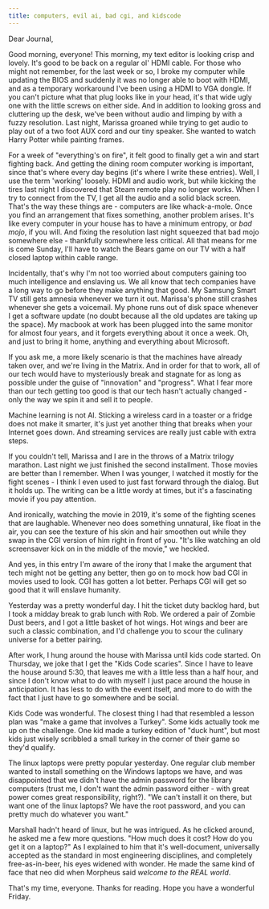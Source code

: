 ```yaml
---
title: computers, evil ai, bad cgi, and kidscode
---
```


Dear Journal,

Good morning, everyone! This morning, my text editor is looking crisp
and lovely. It's good to be back on a regular ol' HDMI cable. For those
who might not remember, for the last week or so, I broke my computer
while updating the BIOS and suddenly it was no longer able to boot with
HDMI, and as a temporary workaround I've been using a HDMI to VGA
dongle. If you can't picture what that plug looks like in your head,
it's that wide ugly one with the little screws on either side. And in
addition to looking gross and cluttering up the desk, we've been without
audio and limping by with a fuzzy resolution. Last night, Marissa
groaned while trying to get audio to play out of a two foot AUX cord and
our tiny speaker. She wanted to watch Harry Potter while painting
frames.

For a week of "everything's on fire", it felt good to finally get a win
and start fighting back. And getting the dining room computer working is
important, since that's where every day begins (it's where I write these
entries). Well, I use the term 'working' loosely. HDMI and audio work,
but while kicking the tires last night I discovered that Steam remote
play no longer works. When I try to connect from the TV, I get all the
audio and a solid black screen. That's the way these things are -
computers are like whack-a-mole. Once you find an arrangement that fixes
something, another problem arises. It's like every computer in your
house has to have a minimum entropy, or *bad mojo*, if you will. And
fixing the resolution last night squeezed that bad mojo somewhere else -
thankfully somewhere less critical. All that means for me is come
Sunday, I'll have to watch the Bears game on our TV with a half closed
laptop within cable range.

Incidentally, that's why I'm not too worried about computers gaining too
much intelligence and enslaving us. We all know that tech companies have
a long way to go before they make anything that good. My Samsung Smart
TV still gets amnesia whenever we turn it out. Marissa's phone still
crashes whenever she gets a voicemail. My phone runs out of disk space
whenever I get a software update (no doubt because all the old updates
are taking up the space). My macbook at work has been plugged into the
same monitor for almost four years, and it forgets everything about it
once a week. Oh, and just to bring it home, anything and everything
about Microsoft.

If you ask me, a more likely scenario is that the machines have already
taken over, and we're living in the Matrix. And in order for that to
work, all of our tech would have to mysteriously break and stagnate for
as long as possible under the guise of "innovation" and "progress". What
I fear more than our tech getting too good is that our tech hasn't
actually changed - only the way we spin it and sell it to people.

Machine learning is not AI. Sticking a wireless card in a toaster or a
fridge does not make it smarter, it's just yet another thing that breaks
when your Internet goes down. And streaming services are really just
cable with extra steps.

If you couldn't tell, Marissa and I are in the throws of a Matrix
trilogy marathon. Last night we just finished the second installment.
Those movies are better than I remember. When I was younger, I watched
it mostly for the fight scenes - I think I even used to just fast
forward through the dialog. But it holds up. The writing can be a little
wordy at times, but it's a fascinating movie if you pay attention.

And ironically, watching the movie in 2019, it's some of the fighting
scenes that are laughable. Whenever neo does something unnatural, like
float in the air, you can see the texture of his skin and hair smoothen
out while they swap in the CGI version of him right in front of you.
"It's like watching an old screensaver kick on in the middle of the
movie," we heckled.

And yes, in this entry I'm aware of the irony that I make the argument
that tech might not be getting any better, then go on to mock how bad
CGI in movies used to look. CGI has gotten a lot better. Perhaps CGI
will get so good that it will enslave humanity.

Yesterday was a pretty wonderful day. I hit the ticket duty backlog
hard, but I took a midday break to grab lunch with Rob. We ordered a
pair of Zombie Dust beers, and I got a little basket of hot wings. Hot
wings and beer are such a classic combination, and I'd challenge you to
scour the culinary universe for a better pairing.

After work, I hung around the house with Marissa until kids code
started. On Thursday, we joke that I get the "Kids Code scaries". Since
I have to leave the house around 5:30, that leaves me with a little less
than a half hour, and since I don't know what to do with myself I just
pace around the house in anticipation. It has less to do with the event
itself, and more to do with the fact that I just have to go somewhere
and be social.

Kids Code was wonderful. The closest thing I had that resembled a lesson
plan was "make a game that involves a Turkey". Some kids actually took
me up on the challenge. One kid made a turkey edition of "duck hunt",
but most kids just wisely scribbled a small turkey in the corner of
their game so they'd qualify.

The linux laptops were pretty popular yesterday. One regular club member
wanted to install something on the Windows laptops we have, and was
disappointed that we didn't have the admin password for the library
computers (trust me, I don't want the admin password either - with great
power comes great responsibility, right?). "We can't install it on
there, but want one of the linux laptops? We have the root password, and
you can pretty much do whatever you want."

Marshall hadn't heard of linux, but he was intrigued. As he clicked
around, he asked me a few more questions. "How much does it cost? How do
you get it on a laptop?" As I explained to him that it's well-document,
universally accepted as the standard in most engineering disciplines,
and completely free-as-in-beer, his eyes widened with wonder. He made
the same kind of face that neo did when Morpheus said *welcome to the
REAL world*.

That's my time, everyone. Thanks for reading. Hope you have a wonderful
Friday.

